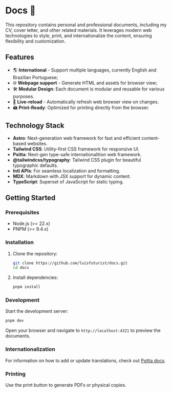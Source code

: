 # Docs 📄

This repository contains personal and professional documents, including my CV, cover letter, and other related materials. It leverages modern web technologies to style, print, and internationalize the content, ensuring flexibility and customization.

## Features

* 🌎 **International** - Support multiple languages, currently English and Brazilian Portuguese;
* 🌐 **Webpage support** - Generate HTML and assets for browser view;
* 🛠️ **Modular Design**: Each document is modular and reusable for various purposes.
* 🔄 **Live-reload** - Automatically refresh web browser view on changes.
* 🖨️ **Print-Ready**: Optimized for printing directly from the browser.

## Technology Stack

- **Astro**: Next-generation web framework for fast and efficient content-based websites.
- **Tailwind CSS**: Utility-first CSS framework for responsive UI.
- **Psitta**: Next-gen type-safe internationalition web framework.
- **@tailwindcss/typography**: Tailwind CSS plugin for beautiful typographic defaults.
- **Intl APIs**: For seamless localization and formatting.
- **MDX**: Markdown with JSX support for dynamic content.
- **TypeScript**: Superset of JavaScript for static typing.

## Getting Started

### Prerequisites

- Node.js (>= 22.x)
- PNPM (>= 9.4.x)

### Installation

1. Clone the repository:

   ```bash
   git clone https://github.com/luisfuturist/docs.git
   cd docs
   ```

2. Install dependencies:

   ```bash
   pnpm install
   ```

### Development

Start the development server:

```bash
pnpm dev
```

Open your browser and navigate to `http://localhost:4321` to preview the documents.

### Internationalization

For information on how to add or update translations, check out [Psitta docs](https://9aia.github.io/psitta/).

### Printing

Use the print button to generate PDFs or physical copies.
